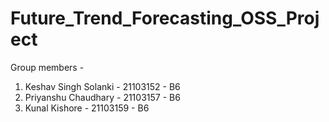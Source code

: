 # Future_Trend_Forecasting_OSS_Project

Group members - 
  1. Keshav Singh Solanki - 21103152 - B6
  2. Priyanshu Chaudhary - 21103157 - B6
  3. Kunal Kishore - 21103159 - B6
